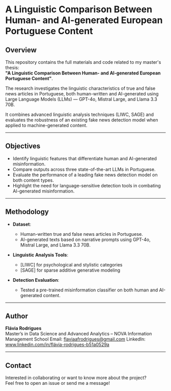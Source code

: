 # A Linguistic Comparison Between Human- and AI-generated European Portuguese Content

## Overview

This repository contains the full materials and code related to my master's thesis:  
**"A Linguistic Comparison Between Human- and AI-generated European Portuguese Content"**.

The research investigates the linguistic characteristics of true and false news articles in Portuguese, both human-written and AI-generated using Large Language Models (LLMs) — GPT-4o, Mistral Large, and Llama 3.3 70B.

It combines advanced linguistic analysis techniques (LIWC, SAGE) and evaluates the robustness of an existing fake news detection model when applied to machine-generated content.

---

## Objectives

- Identify linguistic features that differentiate human and AI-generated misinformation.
- Compare outputs across three state-of-the-art LLMs in Portuguese.
- Evaluate the performance of a leading fake news detection model on both content types.
- Highlight the need for language-sensitive detection tools in combating AI-generated misinformation.

---

## Methodology

- **Dataset**:  
  - Human-written true and false news articles in Portuguese.  
  - AI-generated texts based on narrative prompts using GPT-4o, Mistral Large, and Llama 3.3 70B.

- **Linguistic Analysis Tools**:  
  - [LIWC] for psychological and stylistic categories  
  - [SAGE] for sparse additive generative modeling

- **Detection Evaluation**:  
  - Tested a pre-trained misinformation classifier on both human and AI-generated content.

---

## Author

**Flávia Rodrigues**  
Master’s in Data Science and Advanced Analytics – NOVA Information Management School 
Email: flaviaafrodrigues@gmail.com 
LinkedIn: www.linkedin.com/in/flávia-rodrigues-b51a0529a

---

## Contact

Interested in collaborating or want to know more about the project?  
Feel free to open an issue or send me a message!

